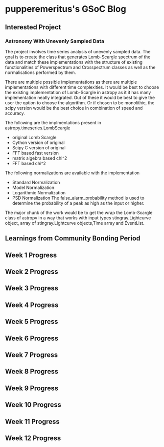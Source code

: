 # pupperemeritus's GSoC Blog

## Interested Project

### Astronomy With Unevenly Sampled Data

The project involves time series analysis of unevenly sampled data. The goal is to create the class that generates Lomb-Scargle spectrum of the data and match these implementations with the structure of existing functionalities of Powerspectrum and Crosspectrum classes as well as the normalisations performed by them.

There are multiple possible implementations as there are multiple implementations with different time complexities. It would be best to choose the existing implementation of Lomb-Scargle in astropy as it it has many implementation neatly integrated. Out of these it would be best to give the user the option to choose the algorithm. Or if chosen to be monolithic, the scipy version would be the best choice in combination of speed and accuracy.

The following are the implmentations present in astropy.timeseries.LombScargle

- original Lomb Scargle
- Cython version of original
- Scipy C version of original
- FFT based fast version
- matrix algebra based chi^2
- FFT based chi^2

The following normalizations are available with the implementation

- Standard Normalization
- Model Normalization
- Logarithmic Normalization
- PSD Normalization The false_alarm_probability method is used to determine the probability of a peak as high as the input or higher.

The major chunk of the work would be to get the wrap the Lomb-Scargle class of astropy in a way that works with input types stingray.Lightcurve object, array of stingray.Lightcurve objects,Time array and EventList.

## Learnings from Community Bonding Period

## Week 1 Progress

## Week 2 Progress

## Week 3 Progress

## Week 4 Progress

## Week 5 Progress

## Week 6 Progress

## Week 7 Progress

## Week 8 Progress

## Week 9 Progress

## Week 10 Progress

## Week 11 Progress

## Week 12 Progress
